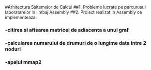 #Arhitectura Ssitemelor de Calcul
##1. Probleme lucrate pe parcurusul laboratarelor in limbaj Assembly
##2. Proiect realizat in Assembly ce implementeaza:
 ###  -citirea si afisarea matricei de adiacenta a unui graf
 ###  -calcularea numarului de drumuri de o lungime data intre 2 noduri
 ###  -apelul mmap2
